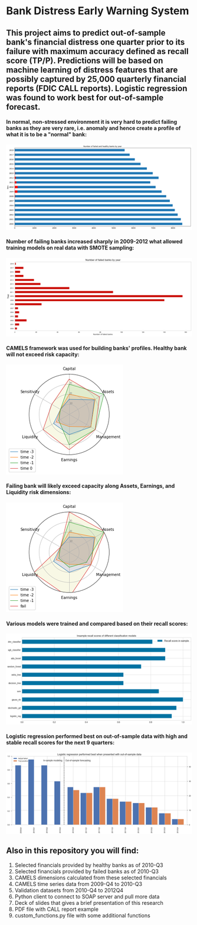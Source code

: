 # Bank Distress Early Warning System
## This project aims to predict out-of-sample bank's financial distress one quarter prior to its failure with maximum accuracy defined as recall score (TP/P). Predictions will be based on machine learning of distress features that are possibly captured by 25,000 quarterly financial reports (FDIC CALL reports). Logistic regression was found to work best for out-of-sample forecast.

#### In normal, non-stressed environment it is very hard to predict failing banks as they are very rare, i.e. anomaly and hence create a profile of what it is to be a "normal" bank:
![](https://github.com/allaccountstaken/predicting_bank_distress/blob/master/images/Healthy%20and%20Failed%20banks.png)

#### Number of failing banks increased sharply in 2009-2012 what allowed training models on real data with SMOTE sampling:
![](https://github.com/allaccountstaken/predicting_bank_distress/blob/master/images/Hist%20number%20of%20failed%20banks.png)

#### CAMELS framework was used for building banks' profiles. Healthy bank will not exceed risk capacity:
![](https://github.com/allaccountstaken/predicting_bank_distress/blob/master/images/Healthy%20bank%20CAMELS%20profile.png)

#### Failing bank will likely exceed capacity along Assets, Earnings, and Liquidity risk dimensions:
![](https://github.com/allaccountstaken/predicting_bank_distress/blob/master/images/Failed%20bank%20CAMELS%20profile.png)

#### Various models were trained and compared based on their recall scores:
![](https://github.com/allaccountstaken/predicting_bank_distress/blob/master/images/Insample%20recall%20scores.png)

#### Logistic regression performed best on out-of-sample data with high and stable recall scores for the next 9 quarters:
![](https://github.com/allaccountstaken/predicting_bank_distress/blob/master/images/Outofsample_recall.png)

## Also in this repository you will find:
1) Selected financials provided by healthy banks as of 2010-Q3
2) Selected financials provided by failed banks as of 2010-Q3
3) CAMELS dimensions calculated from these selected financials
4) CAMELS time series data from 2009-Q4 to 2010-Q3
5) Validation datasets from 2010-Q4 to 2012Q4
6) Python client to connect to SOAP server and pull more data
7) Deck of slides that gives a brief presentation of this research
8) PDF file with CALL report example
9) custom_functions.py file with some additional functions 

